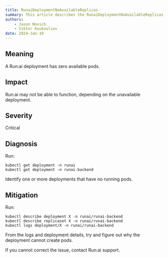 ```yaml
---
title: RunaiDeploymentNoAvailableReplicas
summary: This article describes the RunaiDeploymentNoAvailableReplicas alert.
authors:
    - Jason Novich
    - Viktor Koukouliev
date: 2024-Jan-10
---
```


## Meaning

A Run:ai deployment has zero available pods.

## Impact

Run:ai may not be able to function, depending on the unavailable deployment.

## Severity

Critical

## Diagnosis

Run:
```
kubectl get deployment -n runai
kubectl get deployment -n runai-backend
```

Identify one or more deployments that have no running pods.

## Mitigation

Run:
```
kubectl describe deployment X -n runai/runai-backend
kubectl describe replicaset X -n runai/runai-backend
kubectl logs deployment/X -n runai/runai-backend
```

From the logs and deployment details, try and figure out why the deployment cannot create pods. 

If you cannot correct the issue, contact Run:ai support.

